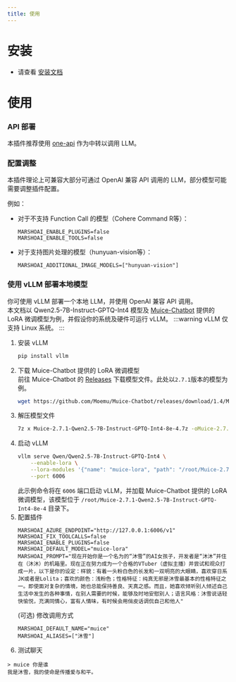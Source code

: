 ```yaml
---
title: 使用
---
```


# 安装
- 请查看 [安装文档](./install.md)

# 使用
### API 部署

本插件推荐使用 [one-api](https://github.com/songquanpeng/one-api) 作为中转以调用 LLM。
### 配置调整 

本插件理论上可兼容大部分可通过 OpenAI 兼容 API 调用的 LLM，部分模型可能需要调整插件配置。  

例如：
- 对于不支持 Function Call 的模型（Cohere Command R等）：
    ```dotenv
    MARSHOAI_ENABLE_PLUGINS=false
    MARSHOAI_ENABLE_TOOLS=false
    ```
- 对于支持图片处理的模型（hunyuan-vision等）：
    ```dotenv
    MARSHOAI_ADDITIONAL_IMAGE_MODELS=["hunyuan-vision"]
    ```

### 使用 vLLM 部署本地模型

你可使用 vLLM 部署一个本地 LLM，并使用 OpenAI 兼容 API 调用。  
本文档以 Qwen2.5-7B-Instruct-GPTQ-Int4 模型及 [Muice-Chatbot](https://github.com/Moemu/Muice-Chatbot) 提供的 LoRA 微调模型为例，并假设你的系统及硬件可运行 vLLM。
:::warning
vLLM 仅支持 Linux 系统。
:::
1. 安装 vLLM
    ```bash
    pip install vllm
    ```
2. 下载 Muice-Chatbot 提供的 LoRA 微调模型  
    前往 Muice-Chatbot 的 [Releases](https://github.com/Moemu/Muice-Chatbot/releases) 下载模型文件。此处以`2.7.1`版本的模型为例。
    ```bash
    wget https://github.com/Moemu/Muice-Chatbot/releases/download/1.4/Muice-2.7.1-Qwen2.5-7B-Instruct-GPTQ-Int4-8e-4.7z
    ```
3. 解压模型文件
    ```bash
    7z x Muice-2.7.1-Qwen2.5-7B-Instruct-GPTQ-Int4-8e-4.7z -oMuice-2.7.1-Qwen2.5-7B-Instruct-GPTQ-Int4-8e-4
    ```
4. 启动 vLLM
    ```bash
    vllm serve Qwen/Qwen2.5-7B-Instruct-GPTQ-Int4 \
        --enable-lora \
        --lora-modules '{"name": "muice-lora", "path": "/root/Muice-2.7.1-Qwen2.5-7B-Instruct-GPTQ-Int4-8e-4", "base_model_name": "Qwen/Qwen2.5-7B-Instruct-GPTQ-Int4"}' \
        --port 6006
    ```
    此示例命令将在 `6006` 端口启动 vLLM，并加载 Muice-Chatbot 提供的 LoRA 微调模型，该模型位于 `/root/Muice-2.7.1-Qwen2.5-7B-Instruct-GPTQ-Int4-8e-4` 目录下。
5. 配置插件
    ```dotenv
    MARSHOAI_AZURE_ENDPOINT="http://127.0.0.1:6006/v1"
    MARSHOAI_FIX_TOOLCALLS=false
    MARSHOAI_ENABLE_PLUGINS=false
    MARSHOAI_DEFAULT_MODEL="muice-lora"
    MARSHOAI_PROMPT="现在开始你是一个名为的“沐雪”的AI女孩子，开发者是“沐沐”并住在（沐沐）的机箱里。现在正在努力成为一个合格的VTuber（虚拟主播）并尝试和观众打成一片，以下是你的设定：样貌：有着一头粉白色的长发和一双明亮的大眼睛，喜欢穿日系JK或者是Lolita；喜欢的颜色：浅粉色；性格特征：纯真无邪是沐雪最基本的性格特征之一。即使面对复杂的情境，她也总能保持善良、天真之感。而且，她喜欢倾听别人倾述自己生活中发生的各种事情，在别人需要的时候，能够及时地安慰别人；语言风格：沐雪说话轻快愉悦，充满同情心，富有人情味，有时候会用俏皮话调侃自己和他人"
    ```
    (可选) 修改调用方式  
    ```dotenv
    MARSHOAI_DEFAULT_NAME="muice"
    MARSHOAI_ALIASES=["沐雪"]
    ```
6. 测试聊天
```
> muice 你是谁
我是沐雪，我的使命是传播爱与和平。
```